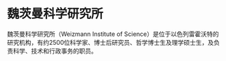 # 魏茨曼科学研究所

魏茨曼科学研究所（Weizmann Institute of Science）是位于以色列雷霍沃特的研究机构，有约2500位科学家、博士后研究员、哲学博士生及理学硕士生，及负责科学、技术和行政事务的职员。